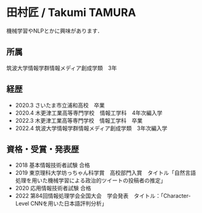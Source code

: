 # 田村匠 / Takumi TAMURA
機械学習やNLPとかに興味があります．

## 所属
筑波大学情報学群情報メディア創成学類　3年

## 経歴

- 2020.3 さいたま市立浦和高校　卒業
- 2020.4 木更津工業高等専門学校　情報工学科　4年次編入学
- 2022.3 木更津工業高等専門学校　情報工学科　卒業
- 2022.4 筑波大学情報学群情報メディア創成学類　3年次編入学

## 資格・受賞・発表歴

- 2018 基本情報技術者試験 合格
- 2019 東京理科大学坊っちゃん科学賞　高校部門入賞　タイトル「自然言語処理を用いた機械学習による政治的ツイートの投稿者の推定」
- 2020 応用情報技術者試験 合格
- 2022 第84回情報処理学会全国大会　学会発表　タイトル：「Character-Level CNNを用いた日本語評判分析」
